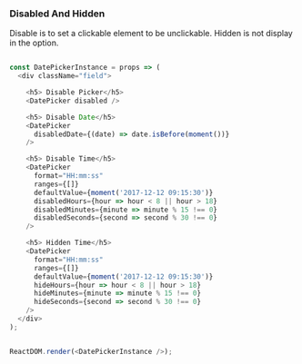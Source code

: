 ### Disabled And Hidden

Disable is to set a clickable element to be unclickable. Hidden is not display in the option.

<!--start-code-->
```js

const DatePickerInstance = props => (
  <div className="field">

    <h5> Disable Picker</h5>
    <DatePicker disabled />

    <h5> Disable Date</h5>
    <DatePicker
      disabledDate={(date) => date.isBefore(moment())}
    />

    <h5> Disable Time</h5>
    <DatePicker
      format="HH:mm:ss"
      ranges={[]}
      defaultValue={moment('2017-12-12 09:15:30')}
      disabledHours={hour => hour < 8 || hour > 18}
      disabledMinutes={minute => minute % 15 !== 0}
      disabledSeconds={second => second % 30 !== 0}
    />

    <h5> Hidden Time</h5>
    <DatePicker
      format="HH:mm:ss"
      ranges={[]}
      defaultValue={moment('2017-12-12 09:15:30')}
      hideHours={hour => hour < 8 || hour > 18}
      hideMinutes={minute => minute % 15 !== 0}
      hideSeconds={second => second % 30 !== 0}
    />
  </div>
);


ReactDOM.render(<DatePickerInstance />);
```
<!--end-code-->
